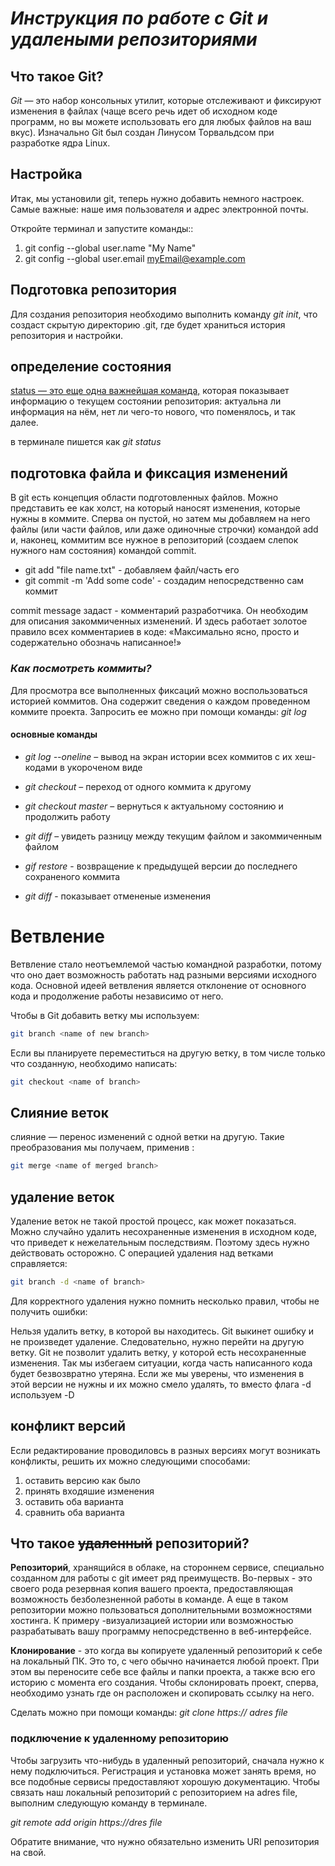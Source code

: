 # ***Инструкция по работе с Git и удалеными репозиториями***

## **Что такое Git?**
_Git_ — это набор консольных утилит, которые отслеживают и фиксируют изменения в файлах (чаще всего речь идет об исходном коде программ, но вы можете использовать его для любых файлов на ваш вкус). Изначально Git был создан Линусом Торвальдсом при разработке ядра Linux.

## Настройка
Итак, мы установили git, теперь нужно добавить немного настроек. Самые важные: наше имя пользователя и адрес электронной почты. 

Откройте терминал и запустите команды::
1. git config --global user.name "My Name" 
2. git config --global user.email myEmail@example.com

##  Подготовка репозитория
Для создания репозитория необходимо выполнить команду  *git init*, что создаст скрытую директорию .git, где будет храниться история репозитория и настройки.

## определение состояния

<u>status — это еще одна важнейшая команда,</u> которая показывает информацию о текущем состоянии репозитория: актуальна ли информация на нём, нет ли чего-то нового, что поменялось, и так далее.

в терминале пишется как *git status*

## подготовка файла и фиксация изменений
В git есть концепция области подготовленных файлов. Можно представить ее как холст, на который наносят изменения, которые нужны в коммите. Сперва он пустой, но затем мы добавляем на него файлы (или части файлов, или даже одиночные строчки) командой add и, наконец, коммитим все нужное в репозиторий (создаем слепок нужного нам состояния) командой commit.

* git add "file name.txt" - добавляем файл/часть его
* git commit -m 'Add some code' - создадим непосредственно сам коммит

commit message задаст  - комментарий разработчика. Он необходим для описания закоммиченных изменений. И здесь работает золотое правило всех комментариев в коде: «Максимально ясно, просто и содержательно обозначь написанное!»

### _Как посмотреть коммиты?_

Для просмотра все выполненных фиксаций можно воспользоваться историей коммитов. Она содержит сведения о каждом проведенном коммите проекта. Запросить ее можно при помощи команды: *git log*

#### основные команды
* _git log --oneline_ – вывод на экран истории всех коммитов с их хеш-кодами в укороченом виде 

* _git checkout_ – переход от одного коммита к другому

* _git checkout master_ – вернуться к актуальному состоянию и продолжить работу

* _git diff_ – увидеть разницу между текущим файлом и закоммиченным файлом

* _gif restore_ - возвращение к предыдущей версии до последнего сохраненого коммита

* _git diff_ - показывает отмененые изменения

# Ветвление

Ветвление стало неотъемлемой частью командной разработки, потому что оно дает возможность работать над разными версиями исходного кода. Основной идеей ветвления является отклонение от основного кода и продолжение работы независимо от него. 

Чтобы в Git добавить ветку мы используем:
```sh
git branch <name of new branch>
```
Если вы планируете переместиться на другую ветку, в том числе только что созданную, необходимо написать:
```sh
git checkout <name of branch>
```

## Слияние веток

слияние — перенос изменений с одной ветки на другую.
 Такие преобразования мы получаем, применив :
 ```sh
git merge <name of merged branch>
```

## удаление веток 

Удаление веток не такой простой процесс, как может показаться. Можно случайно удалить несохраненные изменения в исходном коде, что приведет к нежелательным последствиям. Поэтому здесь нужно действовать осторожно. С операцией удаления над ветками справляется:

 ```sh
git branch -d <name of branch>
```
Для корректного удаления нужно помнить несколько правил, чтобы не получить ошибки:

Нельзя удалить ветку, в которой вы находитесь. Git выкинет ошибку и не произведет удаление. Следовательно, нужно перейти на другую ветку.
Git не позволит удалить ветку, у которой есть несохраненные изменения. Так мы избегаем ситуации, когда часть написанного кода будет безвозвратно утеряна. Если же мы уверены, что изменения в этой версии не нужны и их можно смело удалять, то вместо флага -d используем -D


## конфликт версий

Если редактирование проводиловсь в разных версиях могут возникать конфликты, решить их можно следующими способами:
1. оставить версию как было
2. принять входяшие изменения
3. оставить оба варианта
4. сравнить оба варианта

## Что такое  ~~удаленный~~ репозиторий?
**Репозиторий**, хранящийся в облаке, на стороннем сервисе, специально созданном для работы с git имеет ряд преимуществ. Во-первых - это своего рода резервная копия вашего проекта, предоставляющая возможность безболезненной работы в команде. А еще в таком репозитории можно пользоваться дополнительными возможностями хостинга. К примеру -визуализацией истории или возможностью разрабатывать вашу программу непосредственно в веб-интерфейсе.

**Клонирование** - это когда вы копируете удаленный репозиторий к себе на локальный ПК. Это то, с чего обычно начинается любой проект. При этом вы переносите себе все файлы и папки проекта, а также всю его историю с момента его создания. Чтобы склонировать проект, сперва, необходимо узнать где он расположен и скопировать ссылку на него.

Сделать  можно при помощи команды: *git clone https:// adres file*

### подключение к удаленному репозиторию

Чтобы загрузить что-нибудь в удаленный репозиторий, сначала нужно к нему подключиться. Регистрация и установка может занять время, но все подобные сервисы предоставляют хорошую документацию.
Чтобы связать наш локальный репозиторий с репозиторием на adres file, выполним следующую команду в терминале.

*git remote add origin https://dres file*

 Обратите внимание, что нужно обязательно изменить URI репозитория на свой.